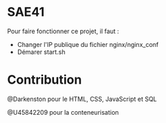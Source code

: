 # SAE41
Pour faire fonctionner ce projet, il faut :
- Changer l'IP publique du fichier nginx/nginx_conf
- Démarer start.sh

# Contribution
@Darkenston pour le HTML, CSS, JavaScript et SQL

@U45842209 pour la conteneurisation
